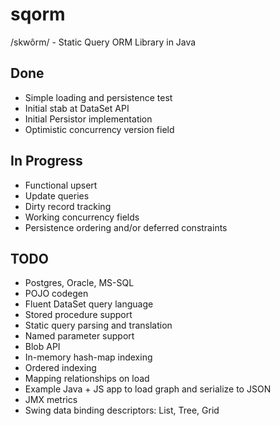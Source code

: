 sqorm
=====

/skwôrm/ - Static Query ORM Library in Java


Done
----
* Simple loading and persistence test
* Initial stab at DataSet API 
* Initial Persistor implementation
* Optimistic concurrency version field

In Progress
-----------
* Functional upsert
* Update queries
* Dirty record tracking
* Working concurrency fields
* Persistence ordering and/or deferred constraints

TODO
----
* Postgres, Oracle, MS-SQL
* POJO codegen
* Fluent DataSet query language
* Stored procedure support
* Static query parsing and translation
* Named parameter support
* Blob API
* In-memory hash-map indexing
* Ordered indexing
* Mapping relationships on load
* Example Java + JS app to load graph and serialize to JSON
* JMX metrics
* Swing data binding descriptors: List, Tree, Grid
